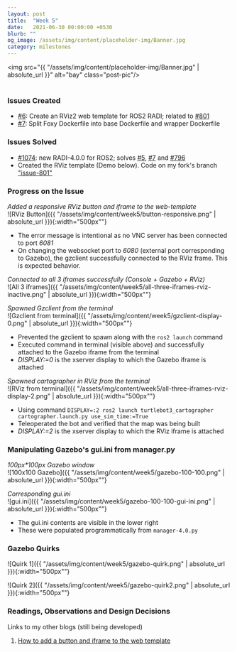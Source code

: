 ```yaml
---
layout: post
title:  "Week 5"
date:   2021-06-30 00:00:00 +0530
blurb: ""
og_image: /assets/img/content/placeholder-img/Banner.jpg
category: milestones
---
```


<img src="{{ "/assets/img/content/placeholder-img/Banner.jpg" | absolute_url }}" alt="bay" class="post-pic"/>
<br />
<br />


### Issues Created
- [#6][]: Create an RViz2 web template for ROS2 RADI; related to [#801][]
- [#7][]: Split Foxy Dockerfile into base Dockerfile and wrapper Dockerfile

### Issues Solved
- [#1074][]: new RADI-4.0.0 for ROS2; solves [#5][], [#7][] and [#796][]
- Created the RViz template (Demo below). Code on my fork's branch ["issue-801"](https://github.com/trunc8/RoboticsAcademy/tree/issue-801)

### Progress on the Issue

*Added a responsive RViz button and iframe to the web-template*  
![RViz Button]({{ "/assets/img/content/week5/button-responsive.png" | absolute_url }}){:width="500px""}  
- The error message is intentional as no VNC server has been connected to port _6081_
- On changing the websocket port to _6080_ (external port corresponding to Gazebo), the gzclient successfully connected to the RViz frame. This is expected behavior.


*Connected to all 3 iframes successfully (Console + Gazebo + RViz)*  
![All 3 iframes]({{ "/assets/img/content/week5/all-three-iframes-rviz-inactive.png" | absolute_url }}){:width="500px""}  


*Spawned Gzclient from the terminal*  
![Gzclient from terminal]({{ "/assets/img/content/week5/gzclient-display-0.png" | absolute_url }}){:width="500px""}  
- Prevented the gzclient to spawn along with the `ros2 launch` command
- Executed command in terminal (visible above) and successfully attached to the Gazebo iframe from the terminal
- *DISPLAY:=0* is the xserver display to which the Gazebo iframe is attached

*Spawned cartographer in RViz from the terminal*  
![RViz from terminal]({{ "/assets/img/content/week5/all-three-iframes-rviz-display-2.png" | absolute_url }}){:width="500px""}  
- Using command `DISPLAY=:2 ros2 launch turtlebot3_cartographer cartographer.launch.py use_sim_time:=True`
- Teleoperated the bot and verified that the map was being built
- *DISPLAY:=2* is the xserver display to which the RViz iframe is attached

### Manipulating Gazebo's gui.ini from manager.py
*100px\*100px Gazebo window*  
![100x100 Gazebo]({{ "/assets/img/content/week5/gazebo-100-100.png" | absolute_url }}){:width="500px""}  

*Corresponding gui.ini*  
![gui.ini]({{ "/assets/img/content/week5/gazebo-100-100-gui-ini.png" | absolute_url }}){:width="500px""}  
- The gui.ini contents are visible in the lower right
- These were populated programmatically from `manager-4.0.py`

### Gazebo Quirks
![Quirk 1]({{ "/assets/img/content/week5/gazebo-quirk.png" | absolute_url }}){:width="500px""}  

![Quirk 2]({{ "/assets/img/content/week5/gazebo-quirk2.png" | absolute_url }}){:width="500px""}  


### Readings, Observations and Design Decisions
Links to my other blogs (still being developed)
1. [How to add a button and iframe to the web template](https://theroboticsclub.github.io/gsoc2021-Siddharth_Saha/2021/07/01/how-to-add-button)


[#5]: https://github.com/TheRoboticsClub/gsoc2021-Siddharth_Saha/issues/5 "Issue #5"
[#6]: https://github.com/TheRoboticsClub/gsoc2021-Siddharth_Saha/issues/6 "Issue #6"
[#7]: https://github.com/TheRoboticsClub/gsoc2021-Siddharth_Saha/issues/7 "Issue #7"
[#796]: https://github.com/JdeRobot/RoboticsAcademy/issues/796 "Issue #796"
[#801]: https://github.com/JdeRobot/RoboticsAcademy/issues/801 "Issue #801"
[#1074]: https://github.com/JdeRobot/RoboticsAcademy/pull/1074 "Pull request #1074"
